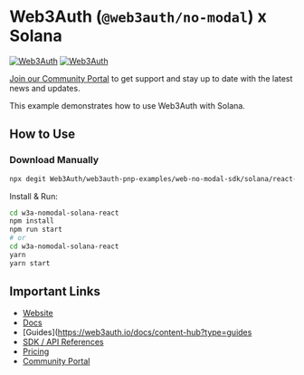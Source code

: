 # Web3Auth (`@web3auth/no-modal`) x Solana

[![Web3Auth](https://img.shields.io/badge/Web3Auth-SDK-blue)](https://web3auth.io/docs/sdk/pnp/web/no-modal)
[![Web3Auth](https://img.shields.io/badge/Web3Auth-Community-cyan)](https://community.web3auth.io)

[Join our Community Portal](https://community.web3auth.io/) to get support and stay up to date with the latest news and updates.

This example demonstrates how to use Web3Auth with Solana.

## How to Use

### Download Manually

```bash
npx degit Web3Auth/web3auth-pnp-examples/web-no-modal-sdk/solana/react-solana-no-modal-example w3a-nomodal-solana-react
```

Install & Run:

```bash
cd w3a-nomodal-solana-react
npm install
npm run start
# or
cd w3a-nomodal-solana-react
yarn
yarn start
```

## Important Links

- [Website](https://web3auth.io)
- [Docs](https://web3auth.io/docs)
- [Guides](https://web3auth.io/docs/content-hub?type=guides
- [SDK / API References](https://web3auth.io/docs/sdk)
- [Pricing](https://web3auth.io/pricing.html)
- [Community Portal](https://community.web3auth.io)
